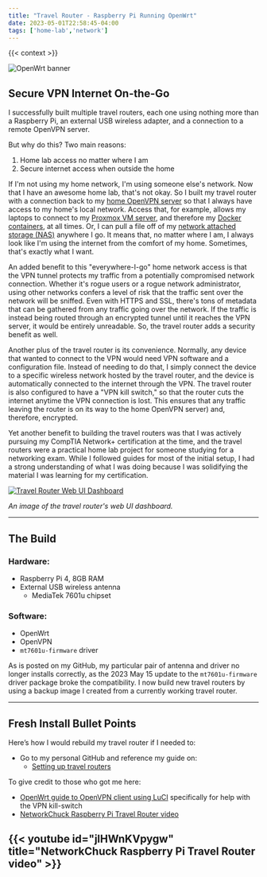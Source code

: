 ```yaml
---
title: "Travel Router - Raspberry Pi Running OpenWrt"
date: 2023-05-01T22:58:45-04:00
tags: ['home-lab','network']
---
```


{{< context >}}

![OpenWrt banner](/images/openwrt-banner.png)

## Secure VPN Internet On-the-Go

I successfully built multiple travel routers, each one using nothing more than a Raspberry Pi, an external USB wireless adapter, and a connection to a remote OpenVPN server.

But why do this? Two main reasons:

1.  Home lab access no matter where I am
1.  Secure internet access when outside the home

If I'm not using my home network, I'm using someone else's network. Now that I have an awesome home lab, that's not okay. So I built my travel router with a connection back to my [home OpenVPN server](/home-lab/network/openvpn-raspberry-pi) so that I always have access to my home's local network. Access that, for example, allows my laptops to connect to my [Proxmox VM server](/home-lab/virtualization/proxmox), and therefore my [Docker containers](/home-lab/virtualization/docker), at all times. Or, I can pull a file off of my [network attached storage (NAS)](/home-lab/services/truenas) anywhere I go. It means that, no matter where I am, I always look like I'm using the internet from the comfort of my home. Sometimes, that's exactly what I want.

An added benefit to this "everywhere-I-go" home network access is that the VPN tunnel protects my traffic from a potentially compromised network connection. Whether it's rogue users or a rogue network administrator, using other networks confers a level of risk that the traffic sent over the network will be sniffed. Even with HTTPS and SSL, there's tons of metadata that can be gathered from any traffic going over the network. If the traffic is instead being routed through an encrypted tunnel until it reaches the VPN server, it would be entirely unreadable. So, the travel router adds a security benefit as well.

Another plus of the travel router is its convenience. Normally, any device that wanted to connect to the VPN would need VPN software and a configuration file. Instead of needing to do that, I simply connect the device to a specific wireless network hosted by the travel router, and the device is automatically connected to the internet through the VPN. The travel router is also configured to have a "VPN kill switch," so that the router cuts the internet anytime the VPN connection is lost. This ensures that any traffic leaving the router is on its way to the home OpenVPN server) and, therefore, encrypted.

Yet another benefit to building the travel routers was that I was actively pursuing my CompTIA Network+ certification at the time, and the travel routers were a practical home lab project for someone studying for a networking exam. While I followed guides for most of the initial setup, I had a strong understanding of what I was doing because I was solidifying the material I was learning for my certification.

[![Travel Router Web UI Dashboard](/images/travel-router-dashboard.png "Travel Router Web UI Dashboard")](/images/travel-router-dashboard.png)

*An image of the travel router's web UI dashboard.*

---

## The Build

### Hardware:

- Raspberry Pi 4, 8GB RAM
- External USB wireless antenna
    - MediaTek 7601u chipset

### Software:

- OpenWrt
- OpenVPN
- `mt7601u-firmware` driver

As is posted on my GitHub, my particular pair of antenna and driver no longer installs correctly, as the 2023 May 15 update to the `mt7601u-firmware` driver package broke the compatibility. I now build new travel routers by using a backup image I created from a currently working travel router.

---

## Fresh Install Bullet Points

Here’s how I would rebuild my travel router if I needed to:

- Go to my personal GitHub and reference my guide on:
    - [Setting up travel routers](https://github.com/DavidVogelxyz/library/blob/master/network/install-openwrt-travelrouter.md)

To give credit to those who got me here:

- [OpenWrt guide to OpenVPN client using LuCI](https://openwrt.org/docs/guide-user/services/vpn/openvpn/client-luci) specifically for help with the VPN kill-switch
- [NetworkChuck Raspberry Pi Travel Router video](https://www.youtube.com/watch?v=jlHWnKVpygw)

## {{< youtube id="jlHWnKVpygw" title="NetworkChuck Raspberry Pi Travel Router video" >}}

